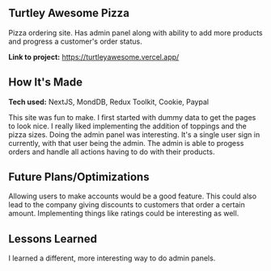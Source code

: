 ## Turtley Awesome Pizza

Pizza ordering site. Has admin panel along with ability to add more products and progress a customer's order status.

**Link to project:** https://turtleyawesome.vercel.app/

<!-- ![](https://i.imgur.com/fzVEZ2U.gif)) -->

## How It's Made

**Tech used:** NextJS, MondDB, Redux Toolkit, Cookie, Paypal

This site was fun to make. I first started with dummy data to get the pages to look nice. I really liked implementing the addition of toppings and the pizza sizes. Doing the admin panel was interesting. It's a single user sign in currently, with that user being the admin. The admin is able to progess orders and handle all actions having to do with their products.

## Future Plans/Optimizations

Allowing users to make accounts would be a good feature. This could also lead to the company giving discounts to customers that order a certain amount. Implementing things like ratings could be interesting as well.

## Lessons Learned

I learned a different, more interesting way to do admin panels.

